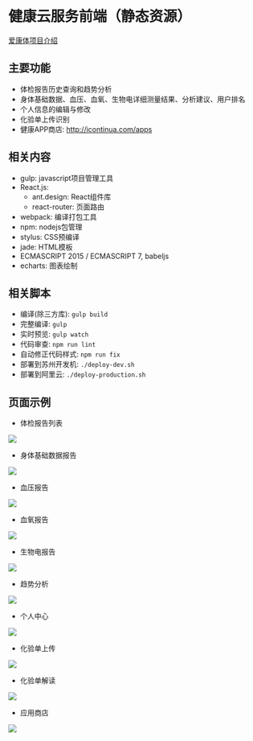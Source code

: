 健康云服务前端（静态资源）
===========

[爱康体项目介绍](http://cdnst.icontinua.com/html/intro.html)

## 主要功能
- 体检报告历史查询和趋势分析
- 身体基础数据、血压、血氧、生物电详细测量结果、分析建议、用户排名
- 个人信息的编辑与修改
- 化验单上传识别
- 健康APP商店: http://icontinua.com/apps

## 相关内容
- gulp: javascript项目管理工具
- React.js:
    + ant.design: React组件库
    + react-router: 页面路由
- webpack: 编译打包工具
- npm: nodejs包管理
- stylus: CSS预编译
- jade: HTML模板
- ECMASCRIPT 2015 / ECMASCRIPT 7, babeljs
- echarts: 图表绘制

## 相关脚本
- 编译(除三方库): `gulp build`
- 完整编译: `gulp`
- 实时预览: `gulp watch`
- 代码审查: `npm run lint`
- 自动修正代码样式: `npm run fix`
- 部署到苏州开发机: `./deploy-dev.sh`
- 部署到阿里云: `./deploy-production.sh`


## 页面示例
- 体检报告列表

![](imgs/1.png)

- 身体基础数据报告

![](imgs/2.png)

- 血压报告

![](imgs/3.png)

- 血氧报告

![](imgs/4.png)

- 生物电报告

![](imgs/5.png)

- 趋势分析

![](imgs/6.png)

- 个人中心

![](imgs/7.png)

- 化验单上传

![](imgs/8.png)

- 化验单解读

![](imgs/9.png)

- 应用商店

![](imgs/10.png)
